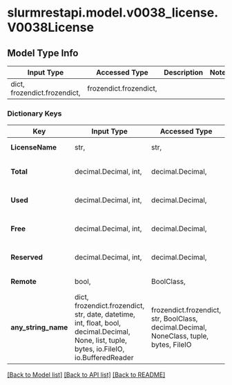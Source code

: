 # slurmrestapi.model.v0038_license.V0038License

## Model Type Info
Input Type | Accessed Type | Description | Notes
------------ | ------------- | ------------- | -------------
dict, frozendict.frozendict,  | frozendict.frozendict,  |  | 

### Dictionary Keys
Key | Input Type | Accessed Type | Description | Notes
------------ | ------------- | ------------- | ------------- | -------------
**LicenseName** | str,  | str,  | name of license | [optional] 
**Total** | decimal.Decimal, int,  | decimal.Decimal,  | total number of licenses | [optional] 
**Used** | decimal.Decimal, int,  | decimal.Decimal,  | number of licenses in use | [optional] 
**Free** | decimal.Decimal, int,  | decimal.Decimal,  | number of licenses available | [optional] 
**Reserved** | decimal.Decimal, int,  | decimal.Decimal,  | number of licenses reserved | [optional] 
**Remote** | bool,  | BoolClass,  | license is remote | [optional] 
**any_string_name** | dict, frozendict.frozendict, str, date, datetime, int, float, bool, decimal.Decimal, None, list, tuple, bytes, io.FileIO, io.BufferedReader | frozendict.frozendict, str, BoolClass, decimal.Decimal, NoneClass, tuple, bytes, FileIO | any string name can be used but the value must be the correct type | [optional]

[[Back to Model list]](../../README.md#documentation-for-models) [[Back to API list]](../../README.md#documentation-for-api-endpoints) [[Back to README]](../../README.md)


